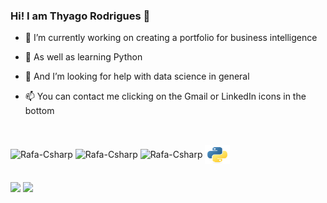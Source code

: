 ### Hi! I am Thyago Rodrigues 👋

- 🔭 I’m currently working on creating a portfolio for business intelligence
- 🌱 As well as learning Python
- 🤔 And I’m looking for help with data science in general
- 📫 You can contact me clicking on the Gmail or LinkedIn icons in the bottom

  ##
  
</div>
<div style="display: inline_block"><br>
  <img align="center" alt="Rafa-Csharp" height="35" width="45" src="https://cdn.jsdelivr.net/gh/devicons/devicon/icons/microsoftsqlserver/microsoftsqlserver-plain-wordmark.svg" />
  <img align="center" alt="Rafa-Csharp" height="35" width="45" src="https://cdn.jsdelivr.net/gh/devicons/devicon/icons/mysql/mysql-original-wordmark.svg" />
  <img align="center" alt="Rafa-Csharp" height="35" width="45" src="https://cdn.jsdelivr.net/gh/devicons/devicon/icons/postgresql/postgresql-original-wordmark.svg" />
  <img align="center" alt="Rafa-Python" height="30" width="40" src="https://raw.githubusercontent.com/devicons/devicon/master/icons/python/python-original.svg">
</div>

  ##

<div>
  <a href = "mailto:thyagolrodrigues@gmail.com"><img src="https://img.shields.io/badge/-Gmail-%23333?style=for-the-badge&logo=gmail&logoColor=white" target="_blank"></a>
  <a href="https://www.linkedin.com/in/thyago-rodrigues/" target="_blank"><img src="https://img.shields.io/badge/-LinkedIn-%230077B5?style=for-the-badge&logo=linkedin&logoColor=white" target="_blank"></a> 
 </div> 
 
